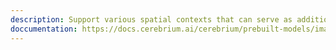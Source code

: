 ```yaml
---
description: Support various spatial contexts that can serve as additional conditionings to Diffusion models.
doccumentation: https://docs.cerebrium.ai/cerebrium/prebuilt-models/image-models/controlnet
---
```


